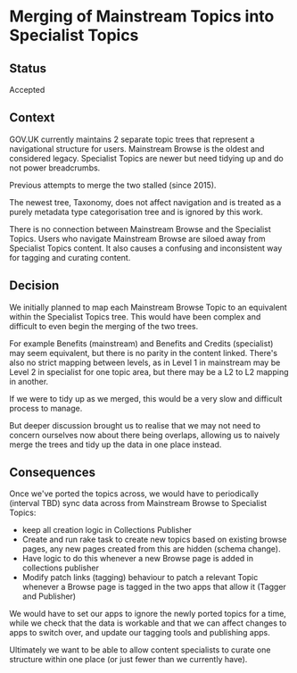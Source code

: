 # Merging of Mainstream Topics into Specialist Topics

## Status

Accepted

## Context

GOV.UK currently maintains 2 separate topic trees that represent a navigational structure for users. Mainstream Browse is the oldest and considered legacy. Specialist Topics are newer but need tidying up and do not power breadcrumbs.

Previous attempts to merge the two stalled (since 2015).

The newest tree, Taxonomy, does not affect navigation and is treated as a purely metadata type categorisation tree and is ignored by this work.

There is no connection between Mainstream Browse and the Specialist Topics. Users who navigate Mainstream Browse are siloed away from Specialist Topics content. It also causes a confusing and inconsistent way for tagging and curating content.

## Decision

We initially planned to map each Mainstream Browse Topic to an equivalent within the Specialist Topics tree. This would have been complex and difficult to even begin the merging of the two trees. 

For example Benefits (mainstream) and Benefits and Credits (specialist) may seem equivalent, but there is no parity in the content linked. There's also no strict mapping between levels, as in Level 1 in mainstream may be Level 2 in specialist for one topic area, but there may be a L2 to L2 mapping in another. 

If we were to tidy up as we merged, this would be a very slow and difficult process to manage.

But deeper discussion brought us to realise that we may not need to concern ourselves now about there being overlaps, allowing us to naively merge the trees and tidy up the data in one place instead. 

## Consequences

Once we've ported the topics across, we would have to periodically (interval TBD) sync data across from Mainstream Browse to Specialist Topics:

* keep all creation logic in Collections Publisher
* Create and run rake task to create new topics based on existing browse pages, any new pages created from this are hidden (schema change).
* Have logic to do this whenever a new Browse page is added in collections publisher
* Modify patch links (tagging) behaviour to patch a relevant Topic whenever a Browse page is tagged in the two apps that allow it (Tagger and Publisher)

We would have to set our apps to ignore the newly ported topics for a time, while we check that the data is workable and that we can affect changes to apps to switch over, and update our tagging tools and publishing apps.

Ultimately we want to be able to allow content specialists to curate one structure within one place (or just fewer than we currently have).